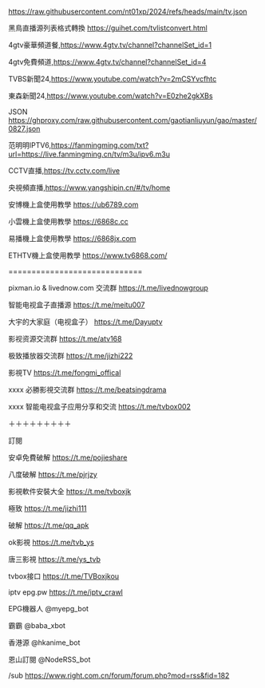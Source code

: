 https://raw.githubusercontent.com/nt01xp/2024/refs/heads/main/tv.json

黑鳥直播源列表格式轉換 https://guihet.com/tvlistconvert.html

4gtv豪華頻道餐,https://www.4gtv.tv/channel?channelSet_id=1

4gtv免費頻道,https://www.4gtv.tv/channel?channelSet_id=4

TVBS新聞24,https://www.youtube.com/watch?v=2mCSYvcfhtc

東森新聞24,https://www.youtube.com/watch?v=E0zhe2gkXBs

JSON https://ghproxy.com/raw.githubusercontent.com/gaotianliuyun/gao/master/0827.json

范明明IPTV6,https://fanmingming.com/txt?url=https://live.fanmingming.cn/tv/m3u/ipv6.m3u

CCTV直播,https://tv.cctv.com/live

央視頻直播,https://www.yangshipin.cn/#/tv/home

安博機上盒使用教學 https://ub6789.com

小雲機上盒使用教學 https://6868c.cc

易播機上盒使用教學 https://6868jx.com

ETHTV機上盒使用教學 https://www.tv6868.com/

=============================

pixman.io & livednow.com 交流群 https://t.me/livednowgroup

智能电视盒子直播源 https://t.me/meitu007

大宇的大家庭（电视盒子） https://t.me/Dayuptv

影视资源交流群 https://t.me/atv168

极致播放器交流群 https://t.me/jizhi222

影視TV https://t.me/fongmi_offical

xxxx 必勝影視交流群 https://t.me/beatsingdrama

xxxx 智能电视盒子应用分享和交流 https://t.me/tvbox002

＋＋＋＋＋＋＋＋＋

訂閱

安卓免費破解 https://t.me/pojieshare

八度破解 https://t.me/pjrjzy

影視軟件安裝大全 https://t.me/tvboxjk

極致 https://t.me/jizhi111

破解 https://t.me/qq_apk

ok影視 https://t.me/tvb_ys

唐三影視 https://t.me/ys_tvb

tvbox接口 https://t.me/TVBoxjkou

iptv epg.pw https://t.me/iptv_crawl

EPG機器人 @myepg_bot

霸霸 @baba_xbot

香港源 @hkanime_bot

恩山訂閱 @NodeRSS_bot

/sub https://www.right.com.cn/forum/forum.php?mod=rss&fid=182
